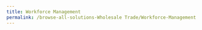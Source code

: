 ```yaml
---
title: Workforce Management
permalink: /browse-all-solutions-Wholesale Trade/Workforce-Management
---
```


